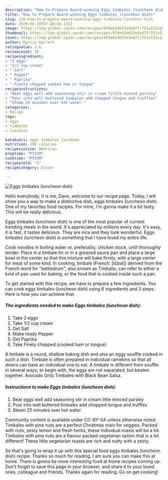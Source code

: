 ```yaml
---
description: "How to Prepare Award-winning Eggs timbales (luncheon dish)"
title: "How to Prepare Award-winning Eggs timbales (luncheon dish)"
slug: 216-how-to-prepare-award-winning-eggs-timbales-luncheon-dish
date: 2020-05-10T07:28:50.132Z
image: https://img-global.cpcdn.com/recipes/0f0e62d655eded7f/751x532cq70/eggs-timbales-luncheon-dish-recipe-main-photo.jpg
thumbnail: https://img-global.cpcdn.com/recipes/0f0e62d655eded7f/751x532cq70/eggs-timbales-luncheon-dish-recipe-main-photo.jpg
cover: https://img-global.cpcdn.com/recipes/0f0e62d655eded7f/751x532cq70/eggs-timbales-luncheon-dish-recipe-main-photo.jpg
author: Myrtie Garrett
ratingvalue: 3.6
reviewcount: 10
recipeingredient:
- "2 eggs"
- "1/2 cup cream"
- " Salt"
- " Pepper"
- " Paprika"
- " Finely chopped cooked ham or tongue"
recipeinstructions:
- "Beat eggs well add seasoning stir in cream little minced parsley"
- "Pour into well buttered timbales add chopped tongue and truffles"
- "Steam 25 minutes over hot water."
categories:
- Recipe
tags:
- eggs
- timbales
- luncheon

katakunci: eggs timbales luncheon 
nutrition: 196 calories
recipecuisine: American
preptime: "PT22M"
cooktime: "PT43M"
recipeyield: "1"
recipecategory: Dinner

---
```



![Eggs timbales (luncheon dish)](https://img-global.cpcdn.com/recipes/0f0e62d655eded7f/751x532cq70/eggs-timbales-luncheon-dish-recipe-main-photo.jpg)

Hello everybody, it is me, Dave, welcome to our recipe page. Today, I will show you a way to make a distinctive dish, eggs timbales (luncheon dish). One of my favorites food recipes. For mine, I'm gonna make it a bit tasty. This will be really delicious.

Eggs timbales (luncheon dish) is one of the most popular of current trending meals in the world. It's appreciated by millions every day. It's easy, it is fast, it tastes delicious. They are nice and they look wonderful. Eggs timbales (luncheon dish) is something that I have loved my entire life.

Cook noodles in boiling water or, preferably, chicken stock, until thoroughly tender. Place in a timbale tin or in a greased sauce pan and place a large bowl in the center so that this mixture will bake firmly, with a large center for meat of some kind. In cooking, timbale (French: [tɛ̃bal]) derived from the French word for &#34;kettledrum&#34;, also known as Timballo, can refer to either a kind of pan used for baking, or the food that is cooked inside such a pan.


To get started with this recipe, we have to prepare a few ingredients. You can cook eggs timbales (luncheon dish) using 6 ingredients and 3 steps. Here is how you can achieve that.

<!--inarticleads1-->

##### The ingredients needed to make Eggs timbales (luncheon dish):

1. Take 2 eggs
1. Take 1/2 cup cream
1. Get  Salt
1. Make ready  Pepper
1. Get  Paprika
1. Take  Finely chopped (cooked ham or tongue)


A timbale is a round, shallow baking dish and also an eggy souffle cooked in such a dish. Timbale is often prepared in individual ramekins so that all diners can have an individual one to eat. A timbale is different from souffle in several ways; to begin with, the eggs are not separated, but beaten together. Avocado Grits Timbales with Black Bean Salsa. 

<!--inarticleads2-->

##### Instructions to make Eggs timbales (luncheon dish):

1. Beat eggs well add seasoning stir in cream little minced parsley
1. Pour into well buttered timbales add chopped tongue and truffles
1. Steam 25 minutes over hot water.


Community content is available under CC-BY-SA unless otherwise noted. Timbales with pine nuts are a perfect Christmas main for veggies. Packed with nuts, zesty lemon and fresh herbs, these individual roasts will be a hit. Timbales with pine nuts are a flavour packed vegetarian option that is a bit different! These little vegetarian roasts are rich and nutty with a zesty. 

So that's going to wrap it up with this special food eggs timbales (luncheon dish) recipe. Thanks so much for reading. I am sure you can make this at home. There is gonna be more interesting food at home recipes coming up. Don't forget to save this page in your browser, and share it to your loved ones, colleague and friends. Thanks again for reading. Go on get cooking!
